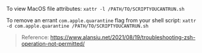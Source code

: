 To view MacOS file attributes: `xattr -l /PATH/TO/SCRIPTYOUCANTRUN.sh`

To remove an errant `com.apple.quarantine` flag from your shell script: `xattr -d com.apple.quarantine /PATH/TO/SCRIPTYOUCANTRUN.sh`

> Reference: https://www.alansiu.net/2021/08/19/troubleshooting-zsh-operation-not-permitted/
